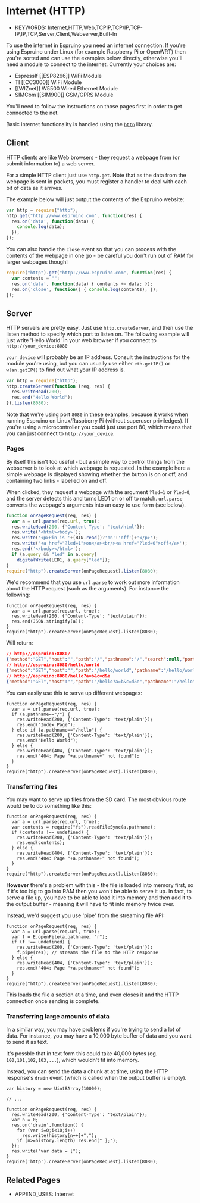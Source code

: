<!--- Copyright (c) 2013 Gordon Williams, Pur3 Ltd. See the file LICENSE for copying permission. -->
Internet (HTTP)
===============

* KEYWORDS: Internet,HTTP,Web,TCPIP,TCP/IP,TCP-IP,IP,TCP,Server,Client,Webserver,Built-In

To use the internet in Espruino you need an internet connection. If you're using Espruino under Linux (for example Raspberry Pi or OpenWRT) then you're sorted and can use the examples below directly, otherwise you'll need a module to connect to the internet. Currently your choices are:

* EspressIf [[ESP8266]] WiFi Module
* TI [[CC3000]] WiFi Module
* [[WIZnet]] W5500 Wired Ethernet Module
* SIMCom [[SIM900]] GSM/GPRS Module

You'll need to follow the instructions on those pages first in order to get connected to the net.

Basic internet functionality is handled using the [`http`](/Reference#http) library.

Client
------

HTTP clients are like Web browsers - they request a webpage from (or submit information to) a web server.

For a simple HTTP client just use ```http.get```. Note that as the data from the webpage is sent in packets, you must register a handler to deal with each bit of data as it arrives.

The example below will just output the contents of the Espruino website:

```JavaScript
var http = require("http");
http.get("http://www.espruino.com", function(res) {
  res.on('data', function(data) {
    console.log(data);
  });
});
```

You can also handle the `close` event so that you can process with the contents of the webpage in one go - be careful you don't run out of RAM for larger webpages though!

```JavaScript
require("http").get("http://www.espruino.com", function(res) {
  var contents = "";
  res.on('data', function(data) { contents += data; });
  res.on('close', function() { console.log(contents); });
});
```

Server
------

HTTP servers are pretty easy. Just use ```http.createServer```, and then use the listen method to specify which port to listen on. The following example will just write 'Hello World' in your web browser if you connect to `http://your_device:8080`

`your_device` will probably be an IP address. Consult the instructions for the module you're using, but you can usually use either `eth.getIP()` or `wlan.getIP()` to find out what your IP address is.

```JavaScript
var http = require("http");
http.createServer(function (req, res) {
  res.writeHead(200);
  res.end("Hello World"); 
}).listen(8080);
```

Note that we're using port `8080` in these examples, because it works when running Espruino on Linux/Raspberry Pi (without superuser priviledges). If you're using a microcontroller you could just use port 80, which means that you can just connect to `http://your_device`.

### Pages

By itself this isn't too useful - but a simple way to control things from the webserver is to look at which webpage is requested. In the example here a simple webpage is displayed showing whether the button is on or off, and containing two links - labelled on and off.

When clicked, they request a webpage with the argument `?led=1` or `?led=0`, and the server detects this and turns LED1 on or off to match. `url.parse` converts the webpage's arguments into an easy to use form (see below).

```JavaScript
function onPageRequest(req, res) {
  var a = url.parse(req.url, true);
  res.writeHead(200, {'Content-Type': 'text/html'});
  res.write('<html><body>');
  res.write('<p>Pin is '+(BTN.read()?'on':'off')+'</p>');
  res.write('<a href="?led=1">on</a><br/><a href="?led=0">off</a>');
  res.end('</body></html>');
  if (a.query && "led" in a.query) 
    digitalWrite(LED1, a.query["led"]);
}
require("http").createServer(onPageRequest).listen(8080);
```

We'd recommend that you use `url.parse` to work out more information about the HTTP request (such as the arguments). For instance the following:

```
function onPageRequest(req, res) {
  var a = url.parse(req.url, true);
  res.writeHead(200, {'Content-Type': 'text/plain'});
  res.end(JSON.stringify(a));
}
require("http").createServer(onPageRequest).listen(8080);
```

Will return:

```JSON
// http://espruino:8080/
{"method":"GET","host":"","path":"/","pathname":"/","search":null,"port":80,"query":null}
// http://espruino:8080/hello/world
{"method":"GET","host":"","path":"/hello/world","pathname":"/hello/world","search":null,"port":80,"query":null}
// http://espruino:8080/hello?a=b&c=d&e
{"method":"GET","host":"","path":"/hello?a=b&c=d&e","pathname":"/hello","search":"?a=b&c=d&e","port":80,"query":{"a":"b","c":"d","e":""}}
```

You can easily use this to serve up different webpages:

```
function onPageRequest(req, res) {
  var a = url.parse(req.url, true);
  if (a.pathname=="/") {
    res.writeHead(200, {'Content-Type': 'text/plain'});
    res.end("Index Page");
  } else if (a.pathname=="/hello") {
    res.writeHead(200, {'Content-Type': 'text/plain'});
    res.end("Hello World");
  } else {
    res.writeHead(404, {'Content-Type': 'text/plain'});
    res.end("404: Page "+a.pathname+" not found");
  }
}
require("http").createServer(onPageRequest).listen(8080);
```

### Transferring files

You may want to serve up files from the SD card. The most obvious route would be to do something like this:

```
function onPageRequest(req, res) {
  var a = url.parse(req.url, true);
  var contents = require("fs").readFileSync(a.pathname);
  if (contents !== undefined) {
    res.writeHead(200, {'Content-Type': 'text/plain'});
    res.end(contents);
  } else {
    res.writeHead(404, {'Content-Type': 'text/plain'});
    res.end("404: Page "+a.pathname+" not found");
  }
}
require("http").createServer(onPageRequest).listen(8080);
```

**However** there's a problem with this - the file is loaded into memory first, so if it's too big to go into RAM then you won't be able to serve it up.
In fact, to serve a file up, you have to be able to load it into memory and then add it to the output buffer - meaning it will have to fit into memory twice over.

Instead, we'd suggest you use 'pipe' from the streaming file API:

```
function onPageRequest(req, res) {
  var a = url.parse(req.url, true);
  var f = E.openFile(a.pathname, "r");
  if (f !== undefined) {
    res.writeHead(200, {'Content-Type': 'text/plain'});
    f.pipe(res); // streams the file to the HTTP response
  } else {
    res.writeHead(404, {'Content-Type': 'text/plain'});
    res.end("404: Page "+a.pathname+" not found");
  }
}
require("http").createServer(onPageRequest).listen(8080);
```

This loads the file a section at a time, and even closes it and the HTTP connection once sending is complete.


### Transferring large amounts of data

In a similar way, you may have problems if you're trying to send a lot of data. For instance, you may have a 10,000 byte buffer of data and you want to send it as text.

It's possble that in text form this could take 40,000 bytes (eg. `100,101,102,103,...`), which wouldn't fit into memory.

Instead, you can send the data a chunk at at time, using the HTTP response's `drain` event (which is called when the output buffer is empty).

```
var history = new Uint8Array(10000);

// ...

function onPageRequest(req, res) {
  res.writeHead(200, {'Content-Type': 'text/plain'});
  var n = 0;
  res.on('drain',function() {
    for (var i=0;i<10;i++)
      res.write(history[n++]+",");
    if (n>=history.length) res.end(" ];");
  });
  res.write("var data = [");
}
require('http').createServer(onPageRequest).listen(8080);
```


Related Pages 
-----------

* APPEND_USES: Internet
